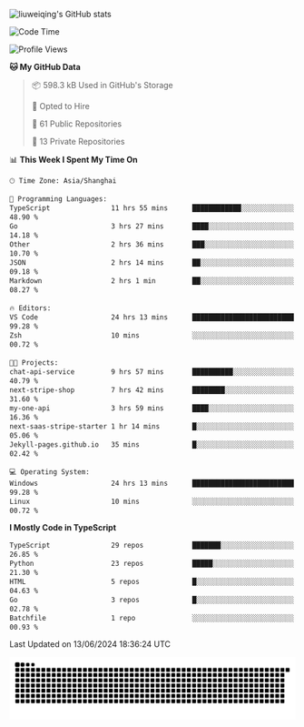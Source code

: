 ![liuweiqing's GitHub stats](https://github-readme-stats.vercel.app/api?username=14790897&show_icons=true&locale=cn&include_all_commits=true&count_private=true)

<!--START_SECTION:waka-->
![Code Time](http://img.shields.io/badge/Code%20Time-1%2C079%20hrs%2014%20mins-blue)

![Profile Views](http://img.shields.io/badge/Profile%20Views-8-blue)

**🐱 My GitHub Data** 

> 📦 598.3 kB Used in GitHub's Storage 
 > 
> 💼 Opted to Hire
 > 
> 📜 61 Public Repositories 
 > 
> 🔑 13 Private Repositories 
 > 
📊 **This Week I Spent My Time On** 

```text
🕑︎ Time Zone: Asia/Shanghai

💬 Programming Languages: 
TypeScript               11 hrs 55 mins      ████████████░░░░░░░░░░░░░   48.90 % 
Go                       3 hrs 27 mins       ████░░░░░░░░░░░░░░░░░░░░░   14.18 % 
Other                    2 hrs 36 mins       ███░░░░░░░░░░░░░░░░░░░░░░   10.70 % 
JSON                     2 hrs 14 mins       ██░░░░░░░░░░░░░░░░░░░░░░░   09.18 % 
Markdown                 2 hrs 1 min         ██░░░░░░░░░░░░░░░░░░░░░░░   08.27 % 

🔥 Editors: 
VS Code                  24 hrs 13 mins      █████████████████████████   99.28 % 
Zsh                      10 mins             ░░░░░░░░░░░░░░░░░░░░░░░░░   00.72 % 

🐱‍💻 Projects: 
chat-api-service         9 hrs 57 mins       ██████████░░░░░░░░░░░░░░░   40.79 % 
next-stripe-shop         7 hrs 42 mins       ████████░░░░░░░░░░░░░░░░░   31.60 % 
my-one-api               3 hrs 59 mins       ████░░░░░░░░░░░░░░░░░░░░░   16.36 % 
next-saas-stripe-starter 1 hr 14 mins        █░░░░░░░░░░░░░░░░░░░░░░░░   05.06 % 
Jekyll-pages.github.io   35 mins             █░░░░░░░░░░░░░░░░░░░░░░░░   02.42 % 

💻 Operating System: 
Windows                  24 hrs 13 mins      █████████████████████████   99.28 % 
Linux                    10 mins             ░░░░░░░░░░░░░░░░░░░░░░░░░   00.72 % 
```

**I Mostly Code in TypeScript** 

```text
TypeScript               29 repos            ███████░░░░░░░░░░░░░░░░░░   26.85 % 
Python                   23 repos            █████░░░░░░░░░░░░░░░░░░░░   21.30 % 
HTML                     5 repos             █░░░░░░░░░░░░░░░░░░░░░░░░   04.63 % 
Go                       3 repos             █░░░░░░░░░░░░░░░░░░░░░░░░   02.78 % 
Batchfile                1 repo              ░░░░░░░░░░░░░░░░░░░░░░░░░   00.93 % 
```




 Last Updated on 13/06/2024 18:36:24 UTC
<!--END_SECTION:waka-->

<picture>
  <source media="(prefers-color-scheme: dark)" srcset="https://raw.githubusercontent.com/14790897/14790897/output/github-contribution-grid-snake-dark.svg" />
  <source media="(prefers-color-scheme: light)" srcset="https://raw.githubusercontent.com/14790897/14790897/output/github-contribution-grid-snake.svg" />
  <img alt="github-snake" src="https://raw.githubusercontent.com/14790897/14790897/output/github-contribution-grid-snake.svg" />
</picture>
